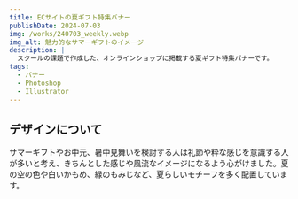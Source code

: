 ```yaml
---
title: ECサイトの夏ギフト特集バナー
publishDate: 2024-07-03
img: /works/240703_weekly.webp
img_alt: 魅力的なサマーギフトのイメージ
description: |
  スクールの課題で作成した、オンラインショップに掲載する夏ギフト特集バナーです。
tags:
  - バナー
  - Photoshop
  - Illustrator
---
```


## デザインについて

サマーギフトやお中元、暑中見舞いを検討する人は礼節や粋な感じを意識する人が多いと考え、きちんとした感じや風流なイメージになるよう心がけました。夏の空の色や白いかもめ、緑のもみじなど、夏らしいモチーフを多く配置しています。